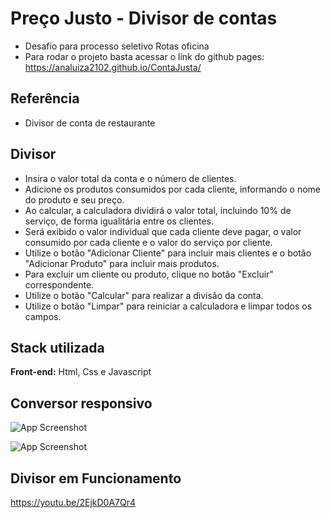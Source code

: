 
# Preço Justo - Divisor de contas

- Desafio para processo seletivo Rotas oficina
- Para rodar o projeto basta acessar o link do github pages:
    https://analuiza2102.github.io/ContaJusta/



## Referência

 - Divisor de conta de restaurante
 


## Divisor

- Insira o valor total da conta e o número de clientes.
- Adicione os produtos consumidos por cada cliente, informando o nome do produto e seu preço.
- Ao calcular, a calculadora dividirá o valor total, incluindo 10% de serviço, de forma igualitária entre os clientes.
- Será exibido o valor individual que cada cliente deve pagar, o valor consumido por cada cliente e o valor do serviço por cliente.
- Utilize o botão "Adicionar Cliente" para incluir mais clientes e o botão "Adicionar Produto" para incluir mais produtos.
- Para excluir um cliente ou produto, clique no botão "Excluir" correspondente.
- Utilize o botão "Calcular" para realizar a divisão da conta.
- Utilize o botão "Limpar" para reiniciar a calculadora e limpar todos os campos.
## Stack utilizada

**Front-end:** Html, Css e Javascript


## Conversor responsivo

![App Screenshot](https://i.postimg.cc/W3Rgm0pc/divisorpc.png)

![App Screenshot](https://i.postimg.cc/vZKxt58H/divisorcel.jpg)




## Divisor em Funcionamento


https://youtu.be/2EjkD0A7Qr4
